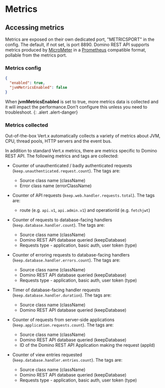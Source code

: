 # Metrics

## Accessing metrics

Metrics are exposed on their own dedicated port, "METRICSPORT" in the config. The default, if not set, is port 8890.
Domino REST API supports metrics produced by [MicroMeter](https://micrometer.io) in a [Prometheus](https://prometheus.io/) compatible format, pollable from the metrics port.

### Metrics config

```json
{
  "enabled": true,
  "jvmMetricsEnabled": false
}
```

When **jvmMetricsEnabled** is set to true, more metrics data is collected and it will impact the performance.Don't configure this unless you need to troubleshoot.
{: .alert .alert-danger}

### Metrics collected

Out-of-the-box Vert.x automatically collects a variety of metrics about JVM, CPU, thread pools, HTTP servers and the event bus.

In addition to standard Vert.x metrics, there are metrics specific to Domino REST API. The following metrics and tags are collected:

- Counter of unauthenticated / badly authenticated requests (`keep.unauthenticated.request.count`). The tags are:

    - Source class name (className)
    - Error class name (errorClassName)

- Counter of API requests (`keep.web.handler.requests.total`). The tags are:

    - route (e.g. `api.v1`, `api.admin.v1`) and operationId (e.g. `fetchjwt`)

- Counter of requests to database-facing handlers (`keep.database.handler.count`). The tags are:

    - Source class name (className)
    - Domino REST API database queried (keepDatabase)
    - Requests type - application, basic auth, user token (type)

- Counter of erroring requests to database-facing handlers (`keep.database.handler.errors.count`). The tags are:

    - Source class name (className)
    - Domino REST API database queried (keepDatabase)
    - Requests type - application, basic auth, user token (type)

- Timer of database-facing handler requests (`keep.database.handler.duration`). The tags are:

    - Source class name (className)
    - Domino REST API database queried (keepDatabase)

- Counter of requests from server-side applications (`keep.application.requests.count`). The tags are:

    - Source class name (className)
    - Domino REST API database queried (keepDatabase)
    - ID of the Domino REST API Application making the request (appId)

- Counter of view entries requested (`keep.database.handler.entries.count`). The tags are:
  
    - Source class name (className)
    - Domino REST API database queried (keepDatabase)
    - Requests type - application, basic auth, user token (type)
